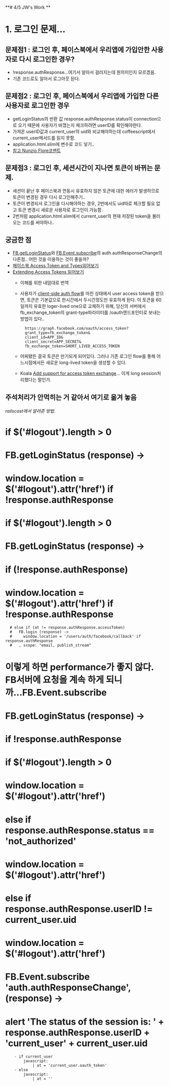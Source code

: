 **# 4/5 JW's Work **
# 1. 로그인 문제...
## 문제점1 : 로그인 후, 페이스북에서 우리앱에 가입안한 사용자로 다시 로그인한 경우?
- !response.authResponse...여기서 알아서 걸러지는데 뭔의미인지 모르겠음.
- 기존 코드로도 알아서 로그아웃 된다.
		

## 문제점2 : 로그인 후, 페이스북에서 우리앱에 가입한 다른 사용자로 로그인한 경우 	    
- getLoginStatus의 반환 값 response.authResponse.status이 connection으로 오기 때문에 사용자가 바꼈는지 체크하려면 userID를 확인해야한다. 
- 가져온 userID값과 current_user의 uid와 비교해야하는데 coffeescript에서 current_user메서드를 읽지 못함.
- application.html.slim에 변수로 코드 넣기..
- [참고 Nunzio Flore코멘트](http://railscasts.com/episodes/361-facebook-graph-api?view=comments)

## 문제점3 : 로그인 후, 세션시간이 지나면 토큰이 바뀌는 문제. 
- 세션이 끝난 후 페이스북과 연동시 유효하지 않은 토큰에 대한 에러가 발생하므로 토큰이 변경된 경우 다시 로그인해주기..
- 토큰이 변경되서 로그인을 다시해야하는 경우, 2번에서도 uid따로 체크할 필요 없고 토큰 변경시 새로운 사용자로 로그인이 가능함.
- 2번처럼 application.html.slim에서 current_user의 현재 저장된 token을 불러오는 코드를 써야하나..

## 궁금한 점
- [FB.getLoginStatus](http://developers.facebook.com/docs/reference/javascript/FB.getLoginStatus/)와 [FB.Event.subscribe](https://developers.facebook.com/docs/reference/javascript/FB.Event.subscribe/)의 auth.authResponseChange의 다른점.. 어떤 것을 이용하는 것이 좋을까?
- [페이스북 Access Token and Types읽어보기](http://developers.facebook.com/docs/concepts/login/access-tokens-and-types/)
- [Extending Access Tokens 읽어보기](http://developers.facebook.com/docs/howtos/login/extending-tokens/)
	- 이해를 위한 내맘대로 번역
	- 사용자가 [client-side auth flow](http://developers.facebook.com/docs/concepts/login/login-architecture/)를 마친 상태에서 user access token을 받으면, 토큰은 기본값으로 한시간에서 두시간정도만 유효하게 된다. 이 토큰을 60일까지 유효한 loger-lived one으로 교체하기 위해, 당신의 서버에서 fb_exchange_token의 grant-type파라미터를 /oauth엔드포인터로 보내는 방법이 있다.. 

			https://graph.facebook.com/oauth/access_token?  
		    grant_type=fb_exchange_token&           
		    client_id=APP_ID&
		    client_secret=APP_SECRET&
		    fb_exchange_token=SHORT_LIVED_ACCESS_TOKEN 	
	- 어찌됐든 결국 토큰은 만기되게 되어있다. 그러나 기존 로그인 flow를 통해 어느시점에서든 새로운 long-lived token을 생성할 수 있다.
	- Koala [Add support for access token exchange](https://github.com/arsduo/koala/issues/163)... 이게 long session처리했다는 말인가. 



## 주석처리가 안먹히는 거 같아서 여기로 옮겨 놓음

###### railscast에서 알려준 방법.
  # if $('#logout').length > 0
  #   FB.getLoginStatus (response) ->
  #     window.location = $('#logout').attr('href') if !response.authResponse

  # if $('#logout').length > 0
  #   FB.getLoginStatus (response) ->
  #     if (!response.authResponse) 
  #        window.location = $('#logout').attr('href') if !response.authResponse
      # else if (at != response.authResponse.accessToken)
      #   FB.login (response) ->
      #     window.location = '/users/auth/facebook/callback' if response.authResponse
      #   , scope: "email, publish_stream"
        

  # 이렇게 하면 performance가 좋지 않다. FB서버에 요청을 계속 하게 되니까...FB.Event.subscribe
  # FB.getLoginStatus (response) ->
  #   if !response.authResponse
  #     if $('#logout').length > 0
  #       window.location = $('#logout').attr('href')
  #   else if response.authResponse.status == 'not_authorized' 
  #     window.location = $('#logout').attr('href')
  #   else if response.authResponse.userID != current_user.uid       
  #     window.location = $('#logout').attr('href')

  # FB.Event.subscribe 'auth.authResponseChange', (response) ->
  #   alert 'The status of the session is: ' + response.authResponse.userID + 'current_user' + current_user.uid
		

		- if current_user
			javascript:
				| at = 'current_user.oauth_token'
		- else
			javascript:
    			| at = ''		